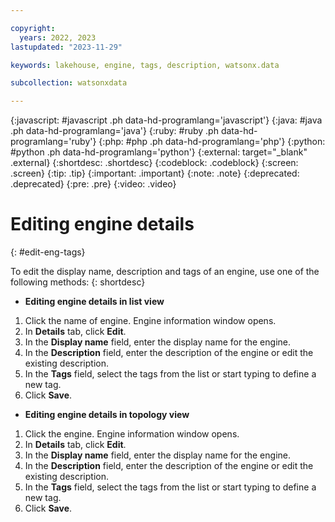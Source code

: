 ```yaml
---

copyright:
  years: 2022, 2023
lastupdated: "2023-11-29"

keywords: lakehouse, engine, tags, description, watsonx.data

subcollection: watsonxdata

---
```


{:javascript: #javascript .ph data-hd-programlang='javascript'}
{:java: #java .ph data-hd-programlang='java'}
{:ruby: #ruby .ph data-hd-programlang='ruby'}
{:php: #php .ph data-hd-programlang='php'}
{:python: #python .ph data-hd-programlang='python'}
{:external: target="_blank" .external}
{:shortdesc: .shortdesc}
{:codeblock: .codeblock}
{:screen: .screen}
{:tip: .tip}
{:important: .important}
{:note: .note}
{:deprecated: .deprecated}
{:pre: .pre}
{:video: .video}

# Editing engine details
{: #edit-eng-tags}

To edit the display name, description and tags of an engine, use one of the following methods:
{: shortdesc}

- **Editing engine details in list view**

1. Click the name of engine. Engine information window opens.
2. In **Details** tab, click **Edit**.
3. In the **Display name** field, enter the display name for the engine.
3. In the **Description** field, enter the description of the engine or edit the existing description.
4. In the **Tags** field, select the tags from the list or start typing to define a new tag.
5. Click **Save**.

- **Editing engine details in topology view**

1. Click the engine. Engine information window opens.
2. In **Details** tab, click **Edit**.
3. In the **Display name** field, enter the display name for the engine.
3. In the **Description** field, enter the description of the engine or edit the existing description.
4. In the **Tags** field, select the tags from the list or start typing to define a new tag.
5. Click **Save**.
